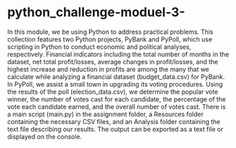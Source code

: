 # python_challenge-moduel-3-
In this module, we be using Python to address practical problems. This collection features two Python projects, PyBank and PyPoll, which use scripting in Python to conduct economic and political analyses, respectively.
Financial indicators including the total number of months in the dataset, net total profit/losses, average changes in profit/losses, and the highest increase and reduction in profits are among the many that we calculate while analyzing a financial dataset (budget_data.csv) for PyBank.
In PyPoll, we assist a small town in upgrading its voting procedures. Using the results of the poll (election_data.csv), we determine the popular vote winner, the number of votes cast for each candidate, the percentage of the vote each candidate earned, and the overall number of votes cast.
There is a main script (main.py) in the assignment folder, a Resources folder containing the necessary CSV files, and an Analysis folder containing the text file describing our results. The output can be exported as a text file or displayed on the console.
